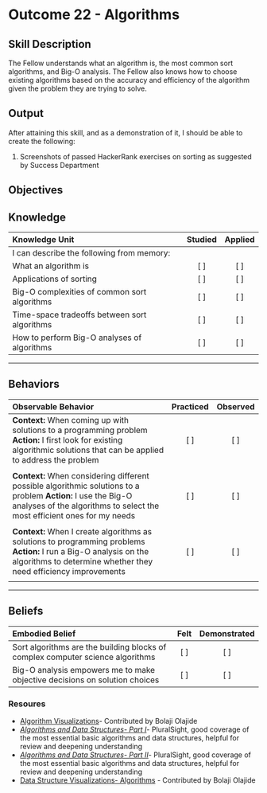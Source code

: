 # Outcome 22 - Algorithms

**Skill Description**
----------
The Fellow understands what an algorithm is, the most common sort algorithms, and Big-O analysis. The Fellow also knows how to choose existing algorithms based on the accuracy and efficiency of the algorithm given the problem they are trying to solve.


**Output**
----------
After attaining this skill, and as a demonstration of it, I should be able to create the following:

1. Screenshots of passed HackerRank exercises on sorting as suggested by Success Department


**Objectives**
----------
## **Knowledge**


| Knowledge Unit   |      Studied      | Applied |
|:-------------|:------------------:|:--------:|
| I can describe the following from memory: | | |
| What an algorithm is | [ ] | [ ]  |
| Applications of sorting | [ ] | [ ]  |
| Big-O complexities of common sort algorithms | [ ] | [ ]  |
| Time-space tradeoffs between sort algorithms | [ ] | [ ]  |
| How to perform Big-O analyses of algorithms | [ ] | [ ]  |


----------


## **Behaviors**

| Observable Behavior   |      Practiced      | Observed |
|:-------------|:------------------:|:--------:|
| **Context:** When coming up with solutions to a programming problem **Action:** I first look for existing algorithmic solutions that can be applied to address the problem | [ ] | [ ] |
| | | |
| **Context:** When considering different possible algorithmic solutions to a problem **Action:** I use the Big-O analyses of the algorithms to select the most efficient ones for my needs | [ ] | [ ] |
| | | |
| **Context:** When I create algorithms as solutions to programming problems **Action:** I run a Big-O analysis on the algorithms to determine whether they need efficiency improvements| [ ] | [ ] |
| | | |


----------


## **Beliefs**

| Embodied Belief   |      Felt      | Demonstrated |
|:-------------|:------------------:|:--------:|
| Sort algorithms are the building blocks of complex computer science algorithms | [ ] | [ ] |
| Big-O analysis empowers me to make objective decisions on solution choices | [ ] | [ ] |


### Resoures
- [Algorithm Visualizations](http://www.cs.usfca.edu/~galles/visualization/Algorithms.html)- Contributed by Bolaji Olajide
- [_Algorithms and Data Structures- Part I_](https://app.pluralsight.com/library/courses/ads-part1/table-of-contents)- PluralSight, good coverage of the most essential basic algorithms and data structures, helpful for review and deepening understanding
- [_Algorithms and Data Structures- Part II_](https://app.pluralsight.com/library/courses/ads2/table-of-contents)- PluralSight, good coverage of the most essential basic algorithms and data structures, helpful for review and deepening understanding
- [Data Structure Visualizations- Algorithms](https://www.goodreads.com/book/show/22847284-grokking-algorithms-an-illustrated-guide-for-programmers-and-other-curio) - Contributed by Bolaji Olajide
